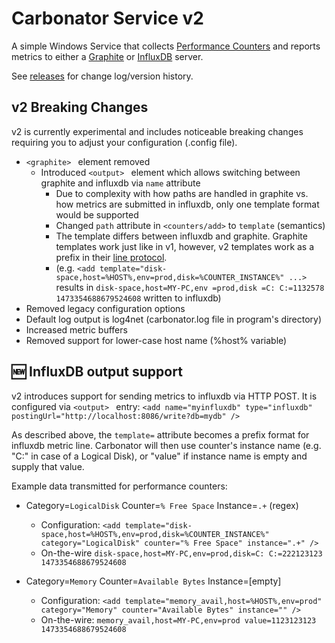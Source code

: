 # Carbonator Service v2 #

A simple Windows Service that collects [Performance Counters](https://msdn.microsoft.com/en-us/library/windows/desktop/aa373083%28v=vs.85%29.aspx) and 
reports metrics to either a [Graphite](http://graphite.readthedocs.org/en/latest/overview.html) or <a href="https://www.influxdata.com/time-series-platform/influxdb/">InfluxDB</a> server.

See [releases](https://github.com/CryptonZylog/carbonator/releases) for change log/version history.


## v2 Breaking Changes ##

v2 is currently experimental and includes noticeable breaking changes requiring you to adjust your configuration (.config file).

- ``<graphite>
    `` element removed
    - Introduced ``<output>
        `` element which allows switching between graphite and influxdb via ``name`` attribute
        - Due to complexity with how paths are handled in graphite vs. how metrics are submitted in influxdb, only one template format would be supported
        - Changed ``path`` attribute in ``<counters/add>`` to ``template`` (semantics)
        - The template differs between influxdb and graphite. Graphite templates work just like in v1, however, v2 templates work as a prefix in their [line protocol](https://docs.influxdata.com/influxdb/v0.13/write_protocols/line/).
        - (e.g. ``<add template="disk-space,host=%HOST%,env=prod,disk=%COUNTER_INSTANCE%" ...>
            `` results in ``disk-space,host=MY-PC,env =prod,disk =C: C:=1132578 1473354688679524608`` written to influxdb)
- Removed legacy configuration options
- Default log output is log4net (carbonator.log file in program's directory)
- Increased metric buffers
- Removed support for lower-case host name (%host% variable)

## :new: InfluxDB output support ##

v2 introduces support for sending metrics to influxdb via HTTP POST. It is configured via ``<output>
`` entry:
``<add name="myinfluxdb" type="influxdb" postingUrl="http://localhost:8086/write?db=mydb" />``

As described above, the ``template=`` attribute becomes a prefix format for influxdb metric line.
Carbonator will then use counter's instance name (e.g. "C:" in case of a Logical Disk), or "value" if instance name is empty and supply that value.

Example data transmitted for performance counters:

- Category=``LogicalDisk`` Counter=``% Free Space`` Instance=``.+`` (regex)
  - Configuration: ``<add template="disk-space,host=%HOST%,env=prod,disk=%COUNTER_INSTANCE%" category="LogicalDisk" counter="% Free Space" instance=".+" />``
  - On-the-wire ``disk-space,host=MY-PC,env=prod,disk=C: C:=222123123 1473354688679524608``

- Category=``Memory`` Counter=``Available Bytes`` Instance=[empty]
  - Configuration: ``<add template="memory_avail,host=%HOST%,env=prod" category="Memory" counter="Available Bytes" instance="" />``
  - On-the-wire: ``memory_avail,host=MY-PC,env=prod value=1123123123 1473354688679524608``

